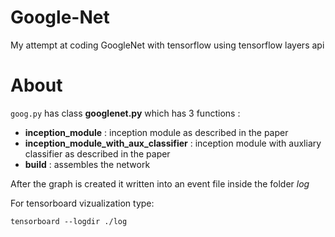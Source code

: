 # Google-Net
My attempt at coding GoogleNet with tensorflow using tensorflow layers api


# About
`goog.py` has class __googlenet.py__ which has 3 functions :
* __inception_module__ : inception module as described in the paper
* __inception_module_with_aux_classifier__ : inception module with auxliary classifier as described in the paper
* __build__ :  assembles the network

After the graph is created it written into an event file inside the folder *log* 

For tensorboard vizualization type:

`tensorboard --logdir ./log`
